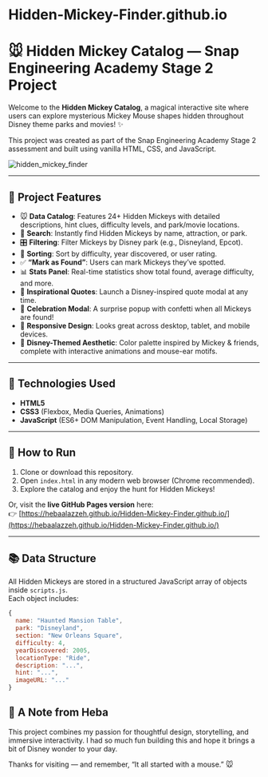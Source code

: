 # Hidden-Mickey-Finder.github.io
# 🐭 Hidden Mickey Catalog — Snap Engineering Academy Stage 2 Project

Welcome to the **Hidden Mickey Catalog**, a magical interactive site where users can explore mysterious Mickey Mouse shapes hidden throughout Disney theme parks and movies! ✨

This project was created as part of the Snap Engineering Academy Stage 2 assessment and built using vanilla HTML, CSS, and JavaScript.

![hidden_mickey_finder](https://github.com/user-attachments/assets/73e66156-f081-4d6a-8e0c-6b8aebe9c7d4)

---

## 🧠 Project Features

- 🐭 **Data Catalog**: Features 24+ Hidden Mickeys with detailed descriptions, hint clues, difficulty levels, and park/movie locations.
- 🔎 **Search**: Instantly find Hidden Mickeys by name, attraction, or park.
- 🎛 **Filtering**: Filter Mickeys by Disney park (e.g., Disneyland, Epcot).
- 🔢 **Sorting**: Sort by difficulty, year discovered, or user rating.
- ✅ **“Mark as Found”**: Users can mark Mickeys they’ve spotted.
- 📊 **Stats Panel**: Real-time statistics show total found, average difficulty, and more.
- 💬 **Inspirational Quotes**: Launch a Disney-inspired quote modal at any time.
- 🎉 **Celebration Modal**: A surprise popup with confetti when all Mickeys are found!
- 📱 **Responsive Design**: Looks great across desktop, tablet, and mobile devices.
- 🎨 **Disney-Themed Aesthetic**: Color palette inspired by Mickey & friends, complete with interactive animations and mouse-ear motifs.

---

## 🧩 Technologies Used

- **HTML5**
- **CSS3** (Flexbox, Media Queries, Animations)
- **JavaScript** (ES6+ DOM Manipulation, Event Handling, Local Storage)

---

## 🚀 How to Run

1. Clone or download this repository.
2. Open `index.html` in any modern web browser (Chrome recommended).
3. Explore the catalog and enjoy the hunt for Hidden Mickeys!

Or, visit the **live GitHub Pages version** here:  
👉 [https://hebaalazzeh.github.io/Hidden-Mickey-Finder.github.io/](https://hebaalazzeh.github.io/Hidden-Mickey-Finder.github.io/) 

---

## 📚 Data Structure

All Hidden Mickeys are stored in a structured JavaScript array of objects inside `scripts.js`.  
Each object includes:

```javascript
{
  name: "Haunted Mansion Table",
  park: "Disneyland",
  section: "New Orleans Square",
  difficulty: 4,
  yearDiscovered: 2005,
  locationType: "Ride",
  description: "...",
  hint: "...",
  imageURL: "..."
}
```

## 💌 A Note from Heba
This project combines my passion for thoughtful design, storytelling, and immersive interactivity. I had so much fun building this and hope it brings a bit of Disney wonder to your day.

Thanks for visiting — and remember, “It all started with a mouse.” 🐭
